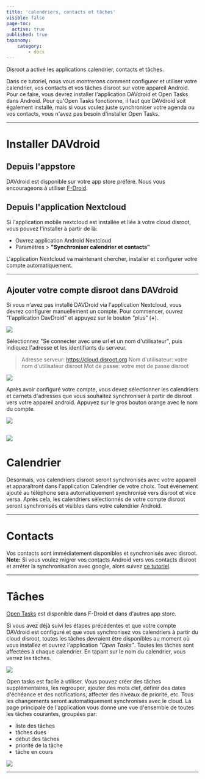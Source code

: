 ```yaml
---
title: 'calendriers, contacts et tâches'
visible: false
page-toc:
  active: true
published: true
taxonomy:
    category:
        - docs
---
```


Disroot a activé les applications calendrier, contacts et tâches.

Dans ce tutoriel, nous vous montrerons comment configurer et utiliser votre calendrier, vos contacts et vos tâches disroot sur votre appareil Android.
Pour ce faire, vous devrez installer l'application DAVdroid et Open Tasks dans Android.
Pour qu'Open Tasks fonctionne, il faut que DAVdroid soit également installé, mais si vous voulez juste synchroniser votre agenda ou vos contacts, vous n'avez pas besoin d'installer Open Tasks.


----------
# Installer DAVdroid
## Depuis l'appstore
DAVdroid est disponible sur votre app store préféré. Nous vous encourageons à utiliser [F-Droid](https://f-droid.org/).

## Depuis l'application Nextcloud
Si l'application mobile nextcloud est installée et liée à votre cloud disroot, vous pouvez l'installer à partir de là:
 - Ouvrez application Android Nextcloud
-  Paramètres > **"Synchroniser calendrier et contacts"**

L'application Nextcloud va maintenant chercher, installer et configurer votre compte automatiquement.

 ---------------

## Ajouter votre compte disroot dans DAVdroid

Si vous n'avez pas installé DAVDroid via l'application Nextcloud, vous devrez configurer manuellement un compte.
Pour commencer, ouvrez "l'application DavDroid" et appuyez sur le bouton *"plus"* (**+**).

![](en/nextcloud_davdroid1.jpeg)


Sélectionnez "Se connecter avec une url et un nom d'utilisateur", puis indiquez l'adresse et les identifiants du serveur.

> Adresse serveur: https://cloud.disroot.org
> Nom d'utilisateur: votre nom d'utilisateur disroot
> Mot de passe: votre mot de passe disroot


![](en/nextcloud_davdroid2.jpeg)

Après avoir configuré votre compte, vous devez sélectionner les calendriers et carnets d'adresses que vous souhaitez synchroniser à partir de disroot vers votre appareil android.
Appuyez sur le gros bouton orange avec le nom du compte.

![](en/nextcloud_davdroid3.jpeg)

![](en/nextcloud_davdroid4.jpeg)
-------------------

# Calendrier
Désormais, vos calendriers disroot seront synchronisés avec votre appareil et apparaîtront dans l'application Calendrier de votre choix. Tout événement ajouté au téléphone sera automatiquement synchronisé vers disroot et vice versa.
Après cela, les calendriers sélectionnés de votre compte disroot seront synchronisés et visibles dans votre calendrier Android.

---------------------
# Contacts
Vos contacts sont immédiatement disponibles et synchronisés avec disroot.
**Note:**
Si vous voulez migrer vos contacts Android vers vos contacts disroot et arrêter la synchronisation avec google, alors suivez [ce tutoriel](https://howto.disroot.org/en/nextcloud/sync-with-your-cloud/android/migrating-contacts-from-google).

---------------------

# Tâches

[Open Tasks](https://f-droid.org/packages/org.dmfs.tasks/) est disponible dans F-Droid et dans d'autres app store.

Si vous avez déjà suivi les étapes précédentes et que votre compte DAVdroid est configuré et que vous synchronisez vos calendriers à partir du cloud disroot, toutes les tâches devraient être disponibles au moment où vous installez et ouvrez l'application *"Open Tasks"*.
Toutes les tâches sont affectées à chaque calendrier. En tapant sur le nom du calendrier, vous verrez les tâches.

![](en/nextcloud_tasks1.jpeg)

Open tasks est facile à utiliser. Vous pouvez créer des tâches supplémentaires, les regrouper, ajouter des mots clef, définir des dates d'échéance et des notifications, affecter des niveaux de priorité, etc.
Tous les changements seront automatiquement synchronisés avec le cloud. La page principale de l'application vous donne une vue d'ensemble de toutes les tâches courantes, groupées par:
* liste des tâches
* tâches dues
* début des tâches
* priorité de la tâche
* tâche en cours

![](en/nextcloud_tasks2.jpeg)

-----------------------
